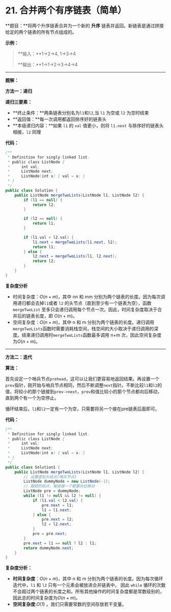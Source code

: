 # 21. 合并两个有序链表（简单）

**题目：**将两个升序链表合并为一个新的 **升序** 链表并返回。新链表是通过拼接给定的两个链表的所有节点组成的。

**示例：**

>**输入：**1->2->4, 1->3->4
>
>**输出：**1->1->2->3->4->4



------



**题解：**

**方法一：递归**

**递归三要素：**

- **终止条件：**两条链表分别名为`l1`和`l2`,当 `l1` 为空或 `l2` 为空时结束
- **返回值：**每一次调用都返回排序好的链表头
- **本级递归内容：**如果 `l1` 的 `val` 值更小，则将 `l1.next` 与排序好的链表头相接，`l2` 同理

**代码：**

```java
/**
 * Definition for singly-linked list.
 * public class ListNode {
 *     int val;
 *     ListNode next;
 *     ListNode(int x) { val = x; }
 * }
 */
public class Solution {
    public ListNode mergeTwoLists(ListNode l1, ListNode l2) {
        if (l1 == null) {
            return l2;
        }

        if (l2 == null) {
            return l1;
        }

        if (l1.val < l2.val) {
            l1.next = mergeTwoLists(l1.next, l2);
            return l1;
        } else {
            l2.next = mergeTwoLists(l1, l2.next);
            return l2;
        }
    }
}
```

**复杂度分析**

- 时间复杂度：$O(n+m)$，其中 nn 和 mm 分别为两个链表的长度。因为每次调用递归都会去掉` l1 `或者 `l2` 的头节点（直到至少有一个链表为空），函数 `mergeTwoList` 至多只会递归调用每个节点一次。因此，时间复杂度取决于合并后的链表长度，即 $O(n+m)$。
- 空间复杂度：$O(n+m)$，其中 n 和 m 分别为两个链表的长度。递归调用` mergeTwoLists `函数时需要消耗栈空间，栈空间的大小取决于递归调用的深度。结束递归调用时` mergeTwoLists `函数最多调用 n+m 次，因此空间复杂度为$O(n+m)$。



------



**方法二：迭代**

**算法：**

​		首先设定一个哨兵节点`prehead`，这可以让我们更容易地返回结果。再设置一个` prev `指针，刚开始与哨兵节点相同，然后不断调整` next `指针。不断比较`l1`和`l2`的值，将较小的那个链接到`prev->next`，`prev`和值比较小的那个节点都向后移动，直到两个有一个为空停止。

​		循环结束后，`l1`和`l2`一定有一个为空，只需要将另一个接在pre链表后面即可。

**代码：**

```java
/**
 * Definition for singly-linked list.
 * public class ListNode {
 *     int val;
 *     ListNode next;
 *     ListNode(int x) { val = x; }
 * }
 */
public class Solution1 {
    public ListNode mergeTwoLists(ListNode l1, ListNode l2) {
        // 设置虚拟头结点(哨兵节点)
        ListNode dummyNode = new ListNode(-1);
        // 跟踪的结点，每链接一个都要向后移动
        ListNode pre = dummyNode;
        while (l1 != null && l2 != null) {
            if (l1.val < l2.val) {
                pre.next = l1;
                l1 = l1.next;
            } else {
                pre.next = l2;
                l2 = l2.next;
            }
            pre = pre.next;
        }
        pre.next = l1 == null ? l2 : l1;
        return dummyNode.next;
    }
}
```

**复杂度分析：**

- **时间复杂度**：$O(n + m)$，其中 n 和 m 分别为两个链表的长度。因为每次循环迭代中，`l1` 和 `l2` 只有一个元素会被放进合并链表中， 因此 `while` 循环的次数不会超过两个链表的长度之和。所有其他操作的时间复杂度都是常数级别的，因此总的时间复杂度为$O(n+m)$。
- **空间复杂度**:$O(1)$ 。我们只需要常数的空间存放若干变量。

